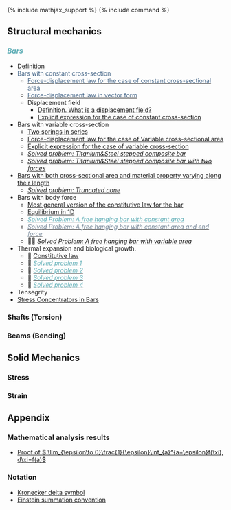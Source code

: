{% include mathjax_support %}
{% include command %}


## Structural mechanics

### <span style="color:#5faeb6; font-style:italic">Bars</span>
* [Definition](./Definitions.md)
*  <span style="color:#3f6184; font-weight:normal"> Bars with constant cross-section </span>
    * [<span style="color:#3f6184">Force-displacement law for the case of constant cross-sectional area</span>](Bars/Bars.md)
    * [<span style="color:#3f6184">Force-displacement law in vector form</span>](./Bars/VectorFormHookesLaw.md)
    * Displacement field
        - [Definition. What is a displacement field?](Bars/Bars2.md)
        - [Explicit expression for the case of constant cross-section](Bars/Bars3.md)
* Bars with variable cross-section 
    * [Two springs in series](./Bars/SpringsInSeries.md)
    *   [Force-displacement law for the case of Variable cross-sectional area](Bars/Bars4.md)
    -  [Explicit expression for the case of variable cross-section](Bars/Bars5_2.md)
    -  [_Solved problem: Titanium&Steel stepped composite bar_ ](./Bars/SegmentedComposite.md)
    -  [_Solved problem: Titanium&Steel stepped composite bar with two forces_](./Bars/SegmentedComposite2.md) 
* [Bars with both cross-sectional area and material property varying along their length](Bars/Bars6.md)
    -   [_Solved problem: Truncated cone_](./Bars/TruncatedCone.md) 
* Bars with body force
  -  [Most general version of the constitutive law for the bar](Bars/BodyForce1.md)
  -   [Equilibrium in 1D](Bars/BodyForce2.md)
    -  [<span style="color:#5faeb6; font-style:italic">Solved Problem: A free hanging bar with constant area</span>](Bars/HangingBar1.md)
    -  [<span style="color:#778899">_Solved Problem: A free hanging bar with constant area and end force_</span>](Bars/HangingBar3.md)
    - :construction::construction: [_Solved Problem: A free hanging bar with variable area_](Bars/HangingBar2.md)     
* Thermal expansion and biological growth.
    * :construction: [Constitutive law](./Bars/ThermalExpansion1.md)
    * :construction: [<span style="color:#5faeb6; font-style:italic">Solved problem 1</span>](./Bars/ThermalExpansion1.md)
    * :construction: [<span style="color:#5faeb6; font-style:italic">Solved problem 2</span>](./Bars/ThermalExpansion2.md)
    * :construction: [<span style="color:#5faeb6; font-style:italic">Solved problem 3</span>](./Bars/ThermalExpansion3.md)
    * :construction: [<span style="color:#5faeb6; font-style:italic">Solved problem 4</span>](ThermalExpansion4.md)
* Tensegrity
*  [Stress Concentrators in Bars](Bars7.md)

### Shafts (Torsion)
### Beams (Bending)

## Solid Mechanics

### Stress
### Strain

## Appendix

### Mathematical analysis results

*  [Proof of  $ \lim_{\epsilon\to 0}\frac{1}{\epsilon}\int_{a}^{a+\epsilon}f(\xi)\, d\xi=f(a)$](Bars/Leibnitz.md)

### Notation
    
* [Kronecker delta symbol](https://appliedmechanicslab.github.io/appliedmechanicslab/course_notes/ENGN1370/KroneckerDeltaSymbol.html)
* [Einstein summation convention](https://appliedmechanicslab.github.io/appliedmechanicslab/course_notes/ENGN1370/ESC.html)
